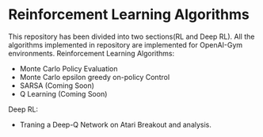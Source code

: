 # Reinforcement Learning Algorithms
This repository has been divided into two sections(RL and Deep RL). All the algorithms implemented in repository are implemented for OpenAI-Gym environments. 
Reinforcement Learning Algorithms: 
- Monte Carlo Policy Evaluation 
- Monte Carlo epsilon greedy on-policy Control
- SARSA (Coming Soon)
- Q Learning (Coming Soon)

Deep RL:
- Traning a Deep-Q Network on Atari Breakout and analysis. 
